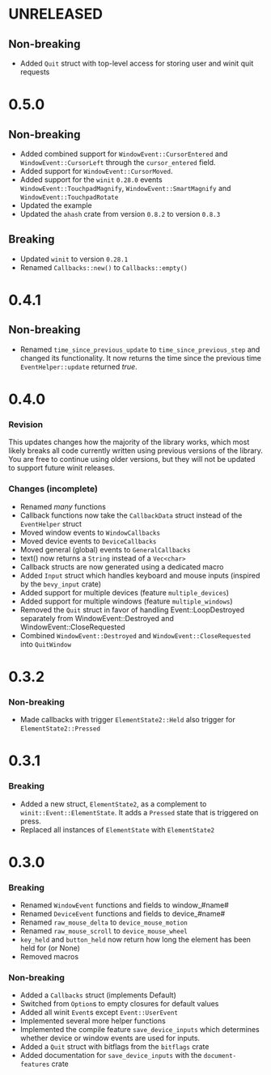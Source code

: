 # UNRELEASED

## Non-breaking

- Added `Quit` struct with top-level access for storing user and winit quit requests

# 0.5.0

## Non-breaking

- Added combined support for `WindowEvent::CursorEntered` and `WindowEvent::CursorLeft` through the `cursor_entered` field.
- Added support for `WindowEvent::CursorMoved`.
- Added support for the `winit` `0.28.0` events `WindowEvent::TouchpadMagnify`, `WindowEvent::SmartMagnify` and `WindowEvent::TouchpadRotate`
- Updated the example
- Updated the `ahash` crate from version `0.8.2` to version `0.8.3`

## Breaking

- Updated `winit` to version `0.28.1`
- Renamed `Callbacks::new()` to `Callbacks::empty()`

# 0.4.1

## Non-breaking

- Renamed `time_since_previous_update` to `time_since_previous_step` and changed its functionality. 
  It now returns the time since the previous time `EventHelper::update` returned *true*.

# 0.4.0

### Revision

This updates changes how the majority of the library works,
which most likely breaks all code currently written using previous versions of the library.
You are free to continue using older versions, but they will not be updated to support future winit releases.

### Changes (incomplete)

- Renamed *many* functions
- Callback functions now take the `CallbackData` struct instead of the `EventHelper` struct
- Moved window events to `WindowCallbacks`
- Moved device events to `DeviceCallbacks`
- Moved general (global) events to `GeneralCallbacks`
- text() now returns a `String` instead of a `Vec<char>`
- Callback structs are now generated using a dedicated macro
- Added `Input` struct which handles keyboard and mouse inputs (inspired by the `bevy_input` crate)
- Added support for multiple devices (feature `multiple_devices`)
- Added support for multiple windows (feature `multiple_windows`)
- Removed the `Quit` struct in favor of handling Event::LoopDestroyed separately from
  WindowEvent::Destroyed and WindowEvent::CloseRequested
- Combined `WindowEvent::Destroyed` and `WindowEvent::CloseRequested` into `QuitWindow`

# 0.3.2

### Non-breaking

- Made callbacks with trigger `ElementState2::Held` also trigger for `ElementState2::Pressed`

# 0.3.1

### Breaking

- Added a new struct, `ElementState2`, as a complement to `winit::Event::ElementState`.
    It adds a `Pressed` state that is triggered on press.
- Replaced all instances of `ElementState` with `ElementState2`

# 0.3.0

### Breaking

- Renamed `WindowEvent` functions and fields to window_#name#
- Renamed `DeviceEvent` functions and fields to device_#name#
- Renamed `raw_mouse_delta` to `device_mouse_motion`
- Renamed `raw_mouse_scroll` to `device_mouse_wheel`
- `key_held` and `button_held` now return how long the element has been held for (or None)
- Removed macros

### Non-breaking

- Added a `Callbacks` struct (implements Default)
- Switched from `Option`s to empty closures for default values
- Added all winit `Event`s except `Event::UserEvent`
- Implemented several more helper functions
- Implemented the compile feature `save_device_inputs`
which determines whether device or window events are used for inputs.
- Added a `Quit` struct with bitflags from the `bitflags` crate
- Added documentation for `save_device_inputs` with the `document-features` crate
